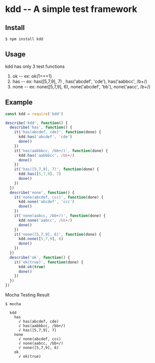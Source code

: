 # kdd -- A simple test framework

## Install

```
$ npm install kdd
```

## Usage

kdd has only 3 test functions

1. ok   -- ex: ok(1===1)
2. has  -- ex: has([5,7,9], 7) , has('abcdef', 'cde'), has('aabbcc', /b+/)
3. none -- ex: none([5,7,9], 6), none('abcdef', 'bb'), none('aacc', /b+/)

## Example

```js
const kdd = require('kdd')

describe('kdd', function() {
  describe('has', function() {
    it('has(abcdef, cde)', function(done) {
      kdd.has('abcdef', 'cde')
      done()
    })
    it('has(aabbbcc, /bb+/)', function(done) {
      kdd.has('aabbbcc', /bb+/)
      done()
    })
    it('has([5,7,9], 7)', function(done) {
      kdd.has([5,7,9], 7)
      done()
    })
  })
  describe('none', function() {
    it('none(abcdef, ccc)', function(done) {
      kdd.none('abcdef', 'ccc')
      done()
    })
    it('none(aabcc, /bb+/)', function(done) {
      kdd.none('aabcc', /bb+/)
      done()
    })
    it('none([5,7,9], 6)', function(done) {
      kdd.none([5,7,9], 6)
      done()
    })
  })
  describe('ok', function() {
    it('ok(true)', function(done) {
      kdd.ok(true)
      done()
    })
  })
})
```

Mocha Testing Result

```
$ mocha

  kdd
    has
      √ has(abcdef, cde)
      √ has(aabbbcc, /bb+/)
      √ has([5,7,9], 7)
    none
      √ none(abcdef, ccc)
      √ none(aabcc, /bb+/)
      √ none([5,7,9], 6)
    ok
      √ ok(true)
```


